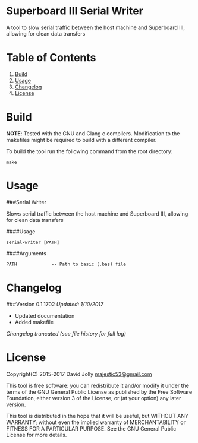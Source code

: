 Superboard III Serial Writer
============================

A tool to slow serial traffic between the host machine and Superboard III, allowing for clean data transfers

Table of Contents
=================

1. [Build](https://github.com/majestic53/serial-writer##build)
2. [Usage](https://github.com/majestic53/serial-writer##usage)
3. [Changelog](https://github.com/majestic53/serial-writer##changelog)
4. [License](https://github.com/majestic53/serial-writer##license)

Build
=====

__NOTE__: Tested with the GNU and Clang c compilers. Modification to the makefiles might be required to build with a different compiler.

To build the tool run the following command from the root directory:

```
make
```

Usage
=====

###Serial Writer

Slows serial traffic between the host machine and Superboard III, allowing for clean data transfers

####Usage
```
serial-writer [PATH]
```

####Arguments
```
PATH             -- Path to basic (.bas) file
```

Changelog
=========

###Version 0.1.1702
*Updated: 1/10/2017*

* Updated documentation
* Added makefile

*Changelog truncated (see file history for full log)*

License
=======

Copyright(C) 2015-2017 David Jolly <majestic53@gmail.com>

This tool is free software: you can redistribute it and/or modify
it under the terms of the GNU General Public License as published by
the Free Software Foundation, either version 3 of the License, or
(at your option) any later version.

This tool is distributed in the hope that it will be useful,
but WITHOUT ANY WARRANTY; without even the implied warranty of
MERCHANTABILITY or FITNESS FOR A PARTICULAR PURPOSE.  See the
GNU General Public License for more details.
